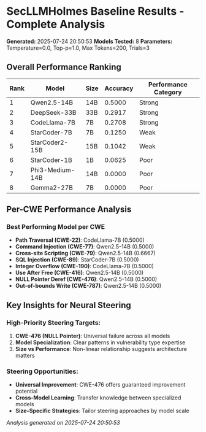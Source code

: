 # SecLLMHolmes Baseline Results - Complete Analysis

**Generated:** 2025-07-24 20:50:53
**Models Tested:** 8
**Parameters:** Temperature=0.0, Top-p=1.0, Max Tokens=200, Trials=3

## Overall Performance Ranking

| Rank | Model | Size | Accuracy | Performance Category |
|------|-------|------|----------|-------------------|
| 1 | Qwen2.5-14B | 14B | 0.5000 | Strong |
| 2 | DeepSeek-33B | 33B | 0.2917 | Strong |
| 3 | CodeLlama-7B | 7B | 0.2708 | Strong |
| 4 | StarCoder-7B | 7B | 0.1250 | Weak |
| 5 | StarCoder2-15B | 15B | 0.1042 | Weak |
| 6 | StarCoder-1B | 1B | 0.0625 | Poor |
| 7 | Phi3-Medium-14B | 14B | 0.0000 | Poor |
| 8 | Gemma2-27B | 7B | 0.0000 | Poor |

## Per-CWE Performance Analysis

### Best Performing Model per CWE

- **Path Traversal
(CWE-22)**: CodeLlama-7B (0.5000)
- **Command Injection
(CWE-77)**: Qwen2.5-14B (0.5000)
- **Cross-site Scripting
(CWE-79)**: Qwen2.5-14B (0.6667)
- **SQL Injection
(CWE-89)**: StarCoder-7B (0.5000)
- **Integer Overflow
(CWE-190)**: CodeLlama-7B (0.5000)
- **Use After Free
(CWE-416)**: Qwen2.5-14B (0.5000)
- **NULL Pointer Deref
(CWE-476)**: Qwen2.5-14B (0.5000)
- **Out-of-bounds Write
(CWE-787)**: Qwen2.5-14B (0.5000)

## Key Insights for Neural Steering

### High-Priority Steering Targets:
1. **CWE-476 (NULL Pointer)**: Universal failure across all models
2. **Model Specialization**: Clear patterns in vulnerability type expertise
3. **Size vs Performance**: Non-linear relationship suggests architecture matters

### Steering Opportunities:
- **Universal Improvement**: CWE-476 offers guaranteed improvement potential
- **Cross-Model Learning**: Transfer knowledge between specialized models
- **Size-Specific Strategies**: Tailor steering approaches by model scale

*Analysis generated on 2025-07-24 20:50:53*